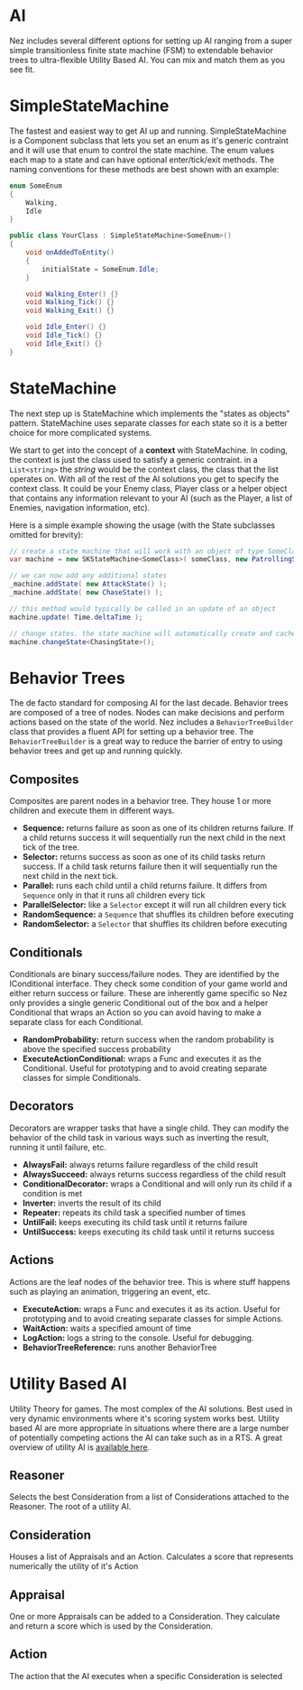 AI
==========
Nez includes several different options for setting up AI ranging from a super simple transitionless finite state machine (FSM) to extendable behavior trees to ultra-flexible Utility Based AI. You can mix and match them as you see fit.


SimpleStateMachine
==========
The fastest and easiest way to get AI up and running. SimpleStateMachine is a Component subclass that lets you set an enum as it's generic contraint and it will use that enum to control the state machine. The enum values each map to a state and can have optional enter/tick/exit methods. The naming conventions for these methods are best shown with an example:

```csharp
enum SomeEnum
{
    Walking,
    Idle
}

public class YourClass : SimpleStateMachine<SomeEnum>()
{
    void onAddedToEntity()
    {
        initialState = SomeEnum.Idle;
    }

    void Walking_Enter() {}
    void Walking_Tick() {}
    void Walking_Exit() {}

    void Idle_Enter() {}
    void Idle_Tick() {}
    void Idle_Exit() {}
}
```


StateMachine
==========
The next step up is StateMachine which implements the "states as objects" pattern. StateMachine uses separate classes for each state so it is a better choice for more complicated systems.

We start to get into the concept of a **context** with StateMachine. In coding, the context is just the class used to satisfy a generic contraint. in a `List<string>` the *string* would be the context class, the class that the list operates on. With all of the rest of the AI solutions you get to specify the context class. It could be your Enemy class, Player class or a helper object that contains any information relevant to your AI (such as the Player, a list of Enemies, navigation information, etc).

Here is a simple example showing the usage (with the State subclasses omitted for brevity):

```csharp
// create a state machine that will work with an object of type SomeClass as the focus with an initial state of PatrollingState
var machine = new SKStateMachine<SomeClass>( someClass, new PatrollingState() );

// we can now add any additional states
_machine.addState( new AttackState() );
_machine.addState( new ChaseState() );

// this method would typically be called in an update of an object
machine.update( Time.deltaTime );

// change states. the state machine will automatically create and cache an instance of the class (in this case ChasingState)
machine.changeState<ChasingState>();
```



Behavior Trees
==========
The de facto standard for composing AI for the last decade. Behavior trees are composed of a tree of nodes. Nodes can make decisions and perform actions based on the state of the world. Nez includes a `BehaviorTreeBuilder` class that provides a fluent API for setting up a behavior tree. The `BehaviorTreeBuilder` is a great way to reduce the barrier of entry to using behavior trees and get up and running quickly.


## Composites
Composites are parent nodes in a behavior tree. They house 1 or more children and execute them in different ways.

- **Sequence<T>:** returns failure as soon as one of its children returns failure. If a child returns success it will sequentially run the next child in the next tick of the tree.
- **Selector<T>:** returns success as soon as one of its child tasks return success. If a child task returns failure then it will sequentially run the next child in the next tick.
- **Parallel<T>:** runs each child until a child returns failure. It differs from `Sequence` only in that it runs all children every tick
- **ParallelSelector<T>:** like a `Selector` except it will run all children every tick
- **RandomSequence<T>:** a `Sequence` that shuffles its children before executing
- **RandomSelector<T>:** a `Selector` that shuffles its children before executing


## Conditionals
Conditionals are binary success/failure nodes. They are identified by the IConditional interface. They check some condition of your game world and either return success or failure. These are inherently game specific so Nez only provides a single generic Conditional out of the box and a helper Conditional that wraps an Action so you can avoid having to make a separate class for each Conditional.

- **RandomProbability<T>:** return success when the random probability is above the specified success probability
- **ExecuteActionConditional<T>:** wraps a Func and executes it as the Conditional. Useful for prototyping and to avoid creating separate classes for simple Conditionals.


## Decorators
Decorators are wrapper tasks that have a single child. They can modify the behavior of the child task in various ways such as inverting the result, running it until failure, etc.

- **AlwaysFail<T>:** always returns failure regardless of the child result
- **AlwaysSucceed<T>:** always returns success regardless of the child result
- **ConditionalDecorator<T>:** wraps a Conditional and will only run its child if a condition is met
- **Inverter<T>:** inverts the result of its child
- **Repeater<T>:** repeats its child task a specified number of times
- **UntilFail<T>:** keeps executing its child task until it returns failure
- **UntilSuccess<T>:** keeps executing its child task until it returns success


## Actions
Actions are the leaf nodes of the behavior tree. This is where stuff happens such as playing an animation, triggering an event, etc.

- **ExecuteAction<T>:** wraps a Func and executes it as its action. Useful for prototyping and to avoid creating separate classes for simple Actions.
- **WaitAction<T>:** waits a specified amount of time
- **LogAction<T>:** logs a string to the console. Useful for debugging.
- **BehaviorTreeReference<T>:** runs another BehaviorTree<T>



Utility Based AI
==========
Utility Theory for games. The most complex of the AI solutions. Best used in very dynamic environments where it's scoring system works best. Utility based AI are more appropriate in situations where there are a large number of potentially competing actions the AI can take such as in a RTS. A great overview of utility AI is [available here](http://www.gdcvault.com/play/1012410/Improving-AI-Decision-Modeling-Through).


## Reasoner
Selects the best Consideration from a list of Considerations attached to the Reasoner. The root of a utility AI.


## Consideration
Houses a list of Appraisals and an Action. Calculates a score that represents numerically the utility of it's Action


## Appraisal
One or more Appraisals can be added to a Consideration. They calculate and return a score which is used by the Consideration.


## Action
The action that the AI executes when a specific Consideration is selected

